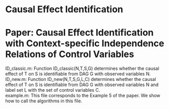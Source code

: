# Causal Effect Identification
# Paper: Causal Effect Identification with Context-specific Independence Relations of Control Variables
ID_classic.m: Function  ID_classic(N,T,S,G) determines whether the causal effect of T on S is identifiable from DAG G with observed variables N. <br>
ID_new.m: Function ID_new(N,T,S,G,L,C) determines whether the causal effect of T on S is identifiable from DAG G with observed variables N and label set L with the set of control variables C. <br>
example.m: This file corresponds to the Example 5 of the paper. We show how to call the algorithms in this file. 
